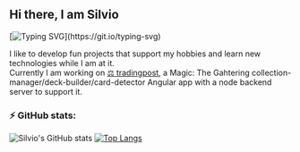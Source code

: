 ## Hi there, I am Silvio

[![Typing SVG](https://readme-typing-svg.herokuapp.com/?lines=Bavarian+software+engineer;Full+stack+handy-man;Pop+culture+devourer;Nice+to+meet+you!)](https://git.io/typing-svg)

I like to develop fun projects that support my hobbies and learn new technologies while I am at it.  
Currently I am working on [⚖️ tradingpost](https://mtg-tradingpost.com), a Magic: The Gahtering collection-manager/deck-builder/card-detector Angular app with a node backend server to support it.

### ⚡ GitHub stats:

![Silvio's GitHub stats](https://github-readme-stats.vercel.app/api?username=sili3011&show_icons=true&theme=dracula&hide_title=true)
[![Top Langs](https://github-readme-stats.vercel.app/api/top-langs/?username=sili3011&layout=compact&theme=dracula)](https://github.com/anuraghazra/github-readme-stats)

<!--
**sili3011/sili3011** is a ✨ _special_ ✨ repository because its `README.md` (this file) appears on your GitHub profile.

Here are some ideas to get you started:

- 🔭 I’m currently working on ...
- 🌱 I’m currently learning ...
- 👯 I’m looking to collaborate on ...
- 🤔 I’m looking for help with ...
- 💬 Ask me about ...
- 📫 How to reach me: ...
- 😄 Pronouns: ...
- ⚡ Fun fact: ...
-->
